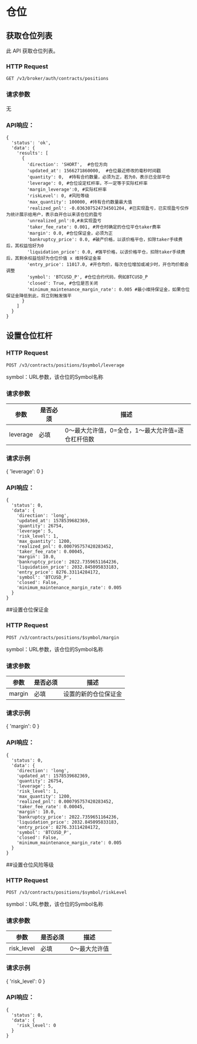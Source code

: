 # 仓位

## 获取仓位列表

此 API 获取仓位列表。

### HTTP Request

`GET /v3/broker/auth/contracts/positions`

### 请求参数
无

### API响应：
```
{
  'status': 'ok',
  'data': {
    'results': [
      {
        'direction': 'SHORT',  #仓位方向
        'updated_at': 1566271860000,  #仓位最近修改的毫秒时间戳
        'quantity': 0,  #持有合约数量，必须为正，若为0，表示已全部平仓
        'leverage': 0, #仓位设定杠杆率，不一定等于实际杠杆率
        'margin_leverage':0, #实际杠杆率
        'riskLevel': 0, #风险等级
        'max_quantity': 100000, #持有合约数量最大值
        'realized_pnl': -0.036307524734501204, #已实现盈亏，已实现盈亏仅作为统计展示给用户，表示自开仓以来该仓位的盈亏
        'unrealized_pnl':0,#未实现盈亏
        'taker_fee_rate': 0.001, #开仓时确定的仓位平仓taker费率
        'margin': 0.0, #仓位保证金，必须为正 
        'bankruptcy_price': 0.0, #破产价格，以该价格平仓，扣除taker手续费后，其权益恰好为0
        'liquidation_price': 0.0, #强平价格，以该价格平仓，扣除taker手续费后，其剩余权益恰好为仓位价值 x 维持保证金率
        'entry_price': 11017.0, #开仓均价，每次仓位增加或减少时，开仓均价都会调整
        'symbol': 'BTCUSD_P', #仓位合约代码，例如BTCUSD_P
        'closed': True, #仓位是否关闭
        'minimum_maintenance_margin_rate': 0.005 #最小维持保证金，如果仓位保证金降低到此，将立刻触发强平
      }
    ]
  }
}
```
## 设置仓位杠杆
### HTTP Request

`POST /v3/contracts/positions/$symbol/leverage`

symbol：URL参数，该仓位的Symbol名称
### 请求参数
参数 | 是否必须 | 描述
--------- | ------- | -----------
leverage| 必填| 0～最大允许值，0=全仓，1～最大允许值=逐仓杠杆倍数

### 请求示例
{
  'leverage': 0
}
### API响应：
```
{
  'status': 0,
  'data': {
    'direction': 'long',
    'updated_at': 1578539682369,
    'quantity': 26754,
    'leverage': 5,
    'risk_level': 1,
    'max_quantity': 1200,
    'realized_pnl': 0.000795757420283452,
    'taker_fee_rate': 0.00045,
    'margin': 10.0,
    'bankruptcy_price': 2022.7359651164236,
    'liquidation_price': 2032.845095833183,
    'entry_price': 8276.33114284172,
    'symbol': 'BTCUSD_P',
    'closed': False,
    'minimum_maintenance_margin_rate': 0.005
  }
}
```

##设置仓位保证金

### HTTP Request

`POST /v3/contracts/positions/$symbol/margin`

symbol：URL参数，该仓位的Symbol名称
### 请求参数
参数 | 是否必须 | 描述
--------- | ------- | -----------
margin| 必填| 设置的新的仓位保证金
### 请求示例
{
  'margin': 0
}
### API响应：
```
{
  'status': 0,
  'data': {
    'direction': 'long',
    'updated_at': 1578539682369,
    'quantity': 26754,
    'leverage': 5,
    'risk_level': 1,
    'max_quantity': 1200,
    'realized_pnl': 0.000795757420283452,
    'taker_fee_rate': 0.00045,
    'margin': 10.0,
    'bankruptcy_price': 2022.7359651164236,
    'liquidation_price': 2032.845095833183,
    'entry_price': 8276.33114284172,
    'symbol': 'BTCUSD_P',
    'closed': False,
    'minimum_maintenance_margin_rate': 0.005
  }
}
```

##设置仓位风险等级

### HTTP Request

`POST /v3/contracts/positions/$symbol/riskLevel`

symbol：URL参数，该仓位的Symbol名称

### 请求参数
参数 | 是否必须 | 描述|
--------- | ------- | -----------
risk_level|必填|0～最大允许值
### 请求示例
{
  'risk_level': 0
}
### API响应：
```
{
  'status': 0,
  'data': {
    'risk_level': 0
  }
}
```